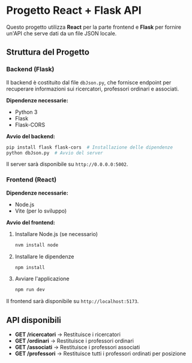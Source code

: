 # Progetto React + Flask API

Questo progetto utilizza **React** per la parte frontend e **Flask** per fornire un'API che serve dati da un file JSON locale.

## Struttura del Progetto

### Backend (Flask)

Il backend è costituito dal file `dbJson.py`, che fornisce endpoint per recuperare informazioni sui ricercatori, professori ordinari e associati.

**Dipendenze necessarie:**

- Python 3
- Flask
- Flask-CORS

**Avvio del backend:**

```bash
pip install flask flask-cors  # Installazione delle dipendenze
python dbJson.py  # Avvio del server
```

Il server sarà disponibile su `http://0.0.0.0:5002`.

### Frontend (React)

**Dipendenze necessarie:**

- Node.js
- Vite (per lo sviluppo)

**Avvio del frontend:**

1. Installare Node.js (se necessario)
   ```bash
   nvm install node
   ```
2. Installare le dipendenze
   ```bash
   npm install
   ```
3. Avviare l'applicazione
   ```bash
   npm run dev
   ```

Il frontend sarà disponibile su `http://localhost:5173`.

## API disponibili

- **GET /ricercatori** → Restituisce i ricercatori
- **GET /ordinari** → Restituisce i professori ordinari
- **GET /associati** → Restituisce i professori associati
- **GET /professori** → Restituisce tutti i professori ordinati per posizione
